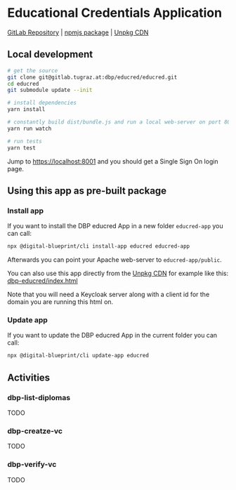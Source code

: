 # Educational Credentials Application

[GitLab Repository](https://gitlab.tugraz.at/dbp/educred/educred) |
[npmjs package](https://www.npmjs.com/package/@dbp-topics/educred) |
[Unpkg CDN](https://unpkg.com/browse/@dbp-topics/educred/)

## Local development

```bash
# get the source
git clone git@gitlab.tugraz.at:dbp/educred/educred.git
cd educred
git submodule update --init

# install dependencies
yarn install

# constantly build dist/bundle.js and run a local web-server on port 8001 
yarn run watch

# run tests
yarn test
```

Jump to <https://localhost:8001> and you should get a Single Sign On login page.

## Using this app as pre-built package

### Install app

If you want to install the DBP educred App in a new folder `educred-app` you can call:

```bash
npx @digital-blueprint/cli install-app educred educred-app
```

Afterwards you can point your Apache web-server to `educred-app/public`.

You can also use this app directly from the [Unpkg CDN](https://unpkg.com/browse/@dbp-topics/educred/)
for example like this: [dbp-educred/index.html](https://gitlab.tugraz.at/dbp/educred/educred/-/tree/main/examples/dbp-educred/index.html)

Note that you will need a Keycloak server along with a client id for the domain you are running this html on.

### Update app

If you want to update the DBP educred App in the current folder you can call:

```bash
npx @digital-blueprint/cli update-app educred
```

## Activities

### dbp-list-diplomas

TODO

### dbp-creatze-vc

TODO

### dbp-verify-vc

TODO
